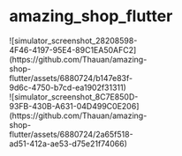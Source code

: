 # amazing_shop_flutter

<div style="width:50%">![simulator_screenshot_28208598-4F46-4197-95E4-89C1EA50AFC2](https://github.com/Thauan/amazing-shop-flutter/assets/6880724/b147e83f-9d6c-4750-b7cd-ea1902f31311)</div>

<div style="width:50%">![simulator_screenshot_8C7E850D-93FB-430B-A631-04D499C0E206](https://github.com/Thauan/amazing-shop-flutter/assets/6880724/2a65f518-ad51-412a-ae53-d75e21f74066)</div>
